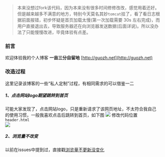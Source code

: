 >本来没想过fork该代码，因为本来没有很多时间修修改改，感觉用着还好。但是越来越多不满意的地方，特别今天莫名其妙`tomcat`挂了，看了看日志根据前面报错，初步怀疑是首页加载太慢(第一次加载需要 30s 左右完成)，而用户直接退出去，导致服务器还在向浏览器发送数据(后面详说)。所以没办法了只能慢慢改进，毕竟体验有点差。
### 前言
欢迎体验我的个人博客 **一亩三分自留地**  [http://guozh.net](http://guozh.net)
### 改造过程
这里记录该博客的一些“私人定制”过程，有相同需求的可以借鉴一二
##### 1、点击网站logo期望跳转到首页
可能大家发现了，点击网站logo，只是重新请求了该网页地址，不太符合我自己的使用习惯，一般我喜欢点击后跳转到首页，如下图
![](http://images.bixiaode.com/dream/180731/DH5DcDJAl1.png?imageslim)
修改代码位置`header.html`
<br>
![](http://images.bixiaode.com/dream/180731/i5Gf1201cd.png?imageslim)
##### 2、浏览量不改变
以前在issues中提到过，直接戳[浏览量不更新没变化](https://github.com/ZHENFENG13/My-Blog/commit/528af45a56c3d6d06fdccecc1789e776c9710991)
